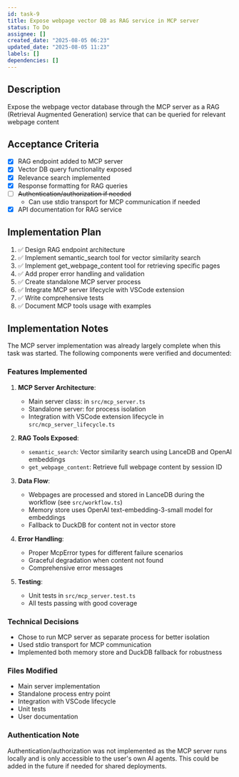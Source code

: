 ```yaml
---
id: task-9
title: Expose webpage vector DB as RAG service in MCP server
status: To Do
assignee: []
created_date: "2025-08-05 06:23"
updated_date: "2025-08-05 11:23"
labels: []
dependencies: []
---
```


## Description

Expose the webpage vector database through the MCP server as a RAG (Retrieval Augmented Generation) service that can be queried for relevant webpage content

## Acceptance Criteria

- [x] RAG endpoint added to MCP server
- [x] Vector DB query functionality exposed
- [x] Relevance search implemented
- [x] Response formatting for RAG queries
- [ ] ~~Authentication/authorization if needed~~
  - Can use stdio transport for MCP communication if needed
- [x] API documentation for RAG service

## Implementation Plan

1. ✅ Design RAG endpoint architecture
2. ✅ Implement semantic_search tool for vector similarity search
3. ✅ Implement get_webpage_content tool for retrieving specific pages
4. ✅ Add proper error handling and validation
5. ✅ Create standalone MCP server process
6. ✅ Integrate MCP server lifecycle with VSCode extension
7. ✅ Write comprehensive tests
8. ✅ Document MCP tools usage with examples

## Implementation Notes

The MCP server implementation was already largely complete when this task was started. The following components were verified and documented:

### Features Implemented

1. **MCP Server Architecture**:

   - Main server class: in `src/mcp_server.ts`
   - Standalone server: for process isolation
   - Integration with VSCode extension lifecycle in `src/mcp_server_lifecycle.ts`

2. **RAG Tools Exposed**:

   - `semantic_search`: Vector similarity search using LanceDB and OpenAI embeddings
   - `get_webpage_content`: Retrieve full webpage content by session ID

3. **Data Flow**:

   - Webpages are processed and stored in LanceDB during the workflow (see `src/workflow.ts`)
   - Memory store uses OpenAI text-embedding-3-small model for embeddings
   - Fallback to DuckDB for content not in vector store

4. **Error Handling**:

   - Proper McpError types for different failure scenarios
   - Graceful degradation when content not found
   - Comprehensive error messages

5. **Testing**:
   - Unit tests in `src/mcp_server.test.ts`
   - All tests passing with good coverage

### Technical Decisions

- Chose to run MCP server as separate process for better isolation
- Used stdio transport for MCP communication
- Implemented both memory store and DuckDB fallback for robustness

### Files Modified

- Main server implementation
- Standalone process entry point
- Integration with VSCode lifecycle
- Unit tests
- User documentation

### Authentication Note

Authentication/authorization was not implemented as the MCP server runs locally and is only accessible to the user's own AI agents. This could be added in the future if needed for shared deployments.
